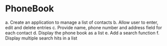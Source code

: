 # PhoneBook

a. Create an application to manage a list of contacts
b. Allow user to enter, edit and delete entries
c. Provide name, phone number and address field for each contact
d. Display the phone book as a list
e. Add a search function
f. Display multiple search hits in a list
